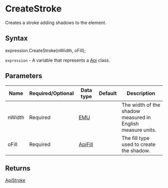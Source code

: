 # CreateStroke

Creates a stroke adding shadows to the element.

## Syntax

expression.CreateStroke(nWidth, oFill);

`expression` - A variable that represents a [Api](../Api.md) class.

## Parameters

| **Name** | **Required/Optional** | **Data type** | **Default** | **Description** |
| ------------- | ------------- | ------------- | ------------- | ------------- |
| nWidth | Required | [EMU](../../Enumeration/EMU.md) |  | The width of the shadow measured in English measure units. |
| oFill | Required | [ApiFill](../../ApiFill/ApiFill.md) |  | The fill type used to create the shadow. |

## Returns

[ApiStroke](../../ApiStroke/ApiStroke.md)